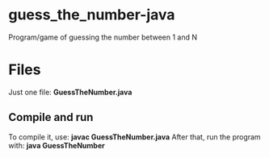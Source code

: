# guess_the_number-java

Program/game of guessing the number between 1 and N

# Files

Just one file: **GuessTheNumber.java**

## Compile and run

To compile it, use:
**javac GuessTheNumber.java**
After that, run the program with:
**java GuessTheNumber**

